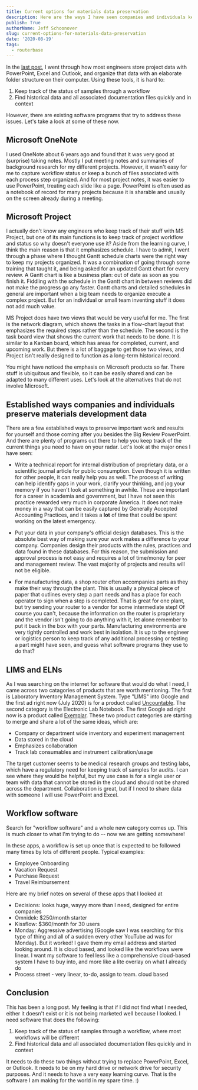 ```yaml
---
title: Current options for materials data preservation
description: Here are the ways I have seen companies and individuals keep track of their materials development data
publish: True
authorName: Jeff Schoonover
slug: current-options-for-materials-data-preservation
date: '2020-08-19'
tags:
  - routerbase
---
```


In the [last post](/posts/2020/08/motivation-to-make-routerbase), I went through how most engineers store project data with PowerPoint, Excel and Outlook, and organize that data with an elaborate folder structure on their computer.  Using these tools, it is hard to:

1. Keep track of the status of samples through a workflow
2. Find historical data and all associated documentation files quickly and in context

However, there are existing software programs that try to address these issues.  Let's take a look at some of these now.

## Microsoft OneNote

I used OneNote about 6 years ago and found that it was very good at (surprise) taking notes.  Mostly I put meeting notes and summaries of background research for my different projects.  However, it wasn't easy for me to capture workflow status or keep a bunch of files associated with each process step organized.  And for most project notes, it was easier to use PowerPoint, treating each slide like a page.  PowerPoint is often used as a notebook of record for many projects because it is sharable and usually on the screen already during a meeting.

## Microsoft Project

I actually don't know any engineers who keep track of their stuff with MS Project, but one of its main functions is to keep track of project workflow and status so why doesn't everyone use it?  Aside from the learning curve, I think the main reason is that it emphasizes schedule.  I have to admit, I went through a phase where I thought Gantt schedule charts were the right way to keep my projects organized.  It was a combination of going through some training that taught it, and being asked for an updated Gantt chart for every review.  A Gantt chart is like a business plan: out of date as soon as you finish it.  Fiddling with the schedule in the Gantt chart in between reviews did not make the progress go any faster.  Gantt charts and detailed schedules in general are important when a big team needs to organize execute a complex project.  But for an individual or small team inventing stuff it does not add much value.

MS Project does have two views that would be very useful for me.  The first is the network diagram, which shows the tasks in a flow-chart layout that emphasizes the required steps rather than the schedule.  The second is the task board view that shows the current work that needs to be done.  It is similar to a Kanban board, which has areas for completed, current, and upcoming work.  But there is a lot of baggage to get those two views, and Project isn't really designed to function as a long-term historical record.

You might have noticed the emphasis on Microsoft products so far.  There stuff is ubiquitous and flexible, so it can be easily shared and can be adapted to many different uses.  Let's look at the alternatives that do not involve Microsoft.

## Established ways companies and individuals preserve materials development data

There are a few established ways to preserve important work and results for yourself and those coming after you besides the Big Review PowerPoint.  And there are plenty of programs out there to help you keep track of the current things you need to have on your radar.  Let's look at the major ones I have seen:

- Write a technical report for internal distribution of proprietary data, or a scientific journal article for public consumption.  Even though it is written for other people, it can really help you as well.  The process of writing can help identify gaps in your work, clarify your thinking, and jog your memory if you haven't look at something in awhile.  These are important for a career in academia and government, but I have not seen this practice rewarded very much in corporate America.  It does not make money in a way that can be easily captured by Generally Accepted Accounting Practices, and it takes a **lot** of time that could be spent working on the latest emergency.

- Put your data in your company's official design databases.  This is the absolute best way of making sure your work makes a difference to your company.  Companies design their products with the rules, practices and data found in these databases.  For this reason, the submission and approval process is not easy and requires a lot of time/money for peer and management review.  The vast majority of projects and results will not be eligible.

- For manufacturing data, a shop router often accompanies parts as they make their way through the plant.  This is usually a physical piece of paper that outlines every step a part needs and has a place for each operator to sign when a step is completed.  That is great for one plant, but try sending your router to a vendor for some intermediate step!  Of course you can't, because the information on the router is proprietary and the vendor isn't going to do anything with it, let alone remember to put it back in the box with your parts.  Manufacturing environments are very tightly controlled and work best in isolation.  It is up to the engineer or logistics person to keep track of any additional processing or testing a part might have seen, and guess what software programs they use to do that?

## LIMS and ELNs

As I was searching on the internet for software that would do what I need, I came across two catagories of products that are worth mentioning.  The first is Laboratory Inventory Management System.  Type "LIMS" into Google and the first ad right now (July 2020) is for a product called [Uncountable](www.uncountable.com).  The second category is the Electronic Lab Notebook.  The first Google ad right now is a product called [Exemplar](https://exemplareln.com/).  These two product categories are starting to merge and share a lot of the same ideas, which are:

- Company or department wide inventory and experiment management
- Data stored in the cloud
- Emphasizes collaboration
- Track lab consumables and instrument calibration/usage

The target customer seems to be medical research groups and testing labs, which have a regulatory need for keeping track of samples for audits.  I can see where they would be helpful, but my use case is for a single user or team with data that cannot be stored in the cloud and should not be shared across the department.  Collaboration is great, but if I need to share data with someone I will use PowerPoint and Excel.

## Workflow software

Search for "workflow software" and a whole new category comes up.  This is much closer to what I'm trying to do -- now we are getting somewhere!  

In these apps, a workflow is set up once that is expected to be followed many times by lots of different people.  Typical examples:

- Employee Onboarding
- Vacation Request
- Purchase Request
- Travel Reimbursement

Here are my brief notes on several of these apps that I looked at

- Decisions: looks huge, wayyy more than I need, designed for entire companies
- Omnidek: $250/month starter
- Kissflow: $360/month for 30 users
- Monday: Aggressive advertising (Google saw I was searching for this type of thing and all of a sudden every other YouTube ad was for Monday).  But it worked!  I gave them my email address and started looking around.  It is cloud based, and looked like the workflows were linear.  I want my software to feel less like a comprehensive cloud-based system I have to buy into, and more like a lite overlay on what I already do
- Process street - very linear, to-do, assign to team.  cloud based

## Conclusion

This has been a long post.  My feeling is that if I did not find what I needed, either it doesn't exist or it is not being marketed well because I looked.  I need software that does the following:

1. Keep track of the status of samples through a workflow, where most workflows will be different
2. Find historical data and all associated documentation files quickly and in context

It needs to do these two things without trying to replace PowerPoint, Excel, or Outlook.  It needs to be on my hard drive or network drive for security purposes.  And it needs to have a very easy learning curve.  That is the software I am making for the world in my spare time.  :)

